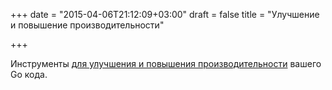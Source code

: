 +++
date = "2015-04-06T21:12:09+03:00"
draft = false
title = "Улучшение и повышение производительности"

+++

<p>Инструменты <a href="http://spiking-the-solution.tumblr.com/post/115468047064/improving-the-quality-and-performance-of-your">для улучшения и повышения производительности</a> вашего Go кода.</p>

